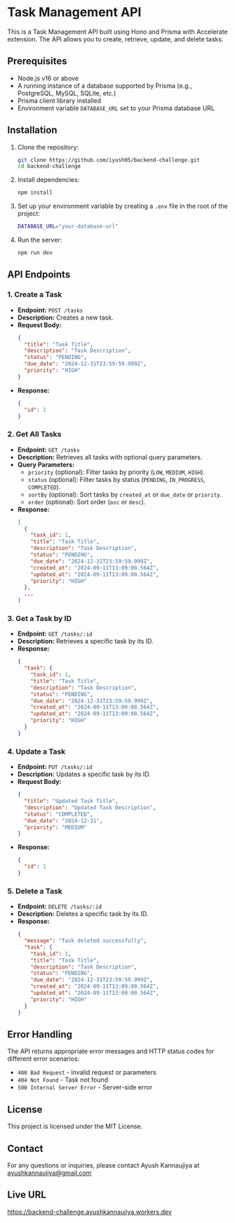 

# Task Management API

This is a Task Management API built using Hono and Prisma with Accelerate extension. The API allows you to create, retrieve, update, and delete tasks.

## Prerequisites

- Node.js v16 or above
- A running instance of a database supported by Prisma (e.g., PostgreSQL, MySQL, SQLite, etc.)
- Prisma client library installed
- Environment variable `DATABASE_URL` set to your Prisma database URL

## Installation

1. Clone the repository:

    ```bash
    git clone https://github.com/iyush05/backend-challenge.git
    cd backend-challenge
    ```

2. Install dependencies:

    ```bash
    npm install
    ```

3. Set up your environment variable by creating a `.env` file in the root of the project:

    ```bash
    DATABASE_URL="your-database-url"
    ```

4. Run the server:

    ```bash
    npm run dev
    ```

## API Endpoints

### 1. Create a Task

- **Endpoint:** `POST /tasks`
- **Description:** Creates a new task.
- **Request Body:**
  ```json
  {
    "title": "Task Title",
    "description": "Task Description",
    "status": "PENDING",
    "due_date": "2024-12-31T23:59:59.999Z",
    "priority": "HIGH"
  }
  ```
- **Response:**
  ```json
  {
    "id": 1
  }
  ```

### 2. Get All Tasks

- **Endpoint:** `GET /tasks`
- **Description:** Retrieves all tasks with optional query parameters.
- **Query Parameters:**
  - `priority` (optional): Filter tasks by priority (`LOW`, `MEDIUM`, `HIGH`).
  - `status` (optional): Filter tasks by status (`PENDING`, `IN_PROGRESS`, `COMPLETED`).
  - `sortBy` (optional): Sort tasks by `created_at` or `due_date` or `priority`.
  - `order` (optional): Sort order (`asc` or `desc`).
- **Response:**
  ```json
  [
    {
      "task_id": 1,
      "title": "Task Title",
      "description": "Task Description",
      "status": "PENDING",
      "due_date": "2024-12-31T23:59:59.999Z",
      "created_at": "2024-09-11T13:09:00.564Z",
      "updated_at": "2024-09-11T13:09:00.564Z",
      "priority": "HIGH"
    },
    ...
  ]
  ```

### 3. Get a Task by ID

- **Endpoint:** `GET /tasks/:id`
- **Description:** Retrieves a specific task by its ID.
- **Response:**
  ```json
  {
    "task": {
      "task_id": 1,
      "title": "Task Title",
      "description": "Task Description",
      "status": "PENDING",
      "due_date": "2024-12-31T23:59:59.999Z",
      "created_at": "2024-09-11T13:09:00.564Z",
      "updated_at": "2024-09-11T13:09:00.564Z",
      "priority": "HIGH"
    }
  }
  ```

### 4. Update a Task

- **Endpoint:** `PUT /tasks/:id`
- **Description:** Updates a specific task by its ID.
- **Request Body:**
  ```json
  {
    "title": "Updated Task Title",
    "description": "Updated Task Description",
    "status": "COMPLETED",
    "due_date": "2024-12-31",
    "priority": "MEDIUM"
  }
  ```
- **Response:**
  ```json
  {
    "id": 1
  }
  ```

### 5. Delete a Task

- **Endpoint:** `DELETE /tasks/:id`
- **Description:** Deletes a specific task by its ID.
- **Response:**
  ```json
  {
    "message": "Task deleted successfully",
    "task": {
      "task_id": 1,
      "title": "Task Title",
      "description": "Task Description",
      "status": "PENDING",
      "due_date": "2024-12-31T23:59:59.999Z",
      "created_at": "2024-09-11T13:09:00.564Z",
      "updated_at": "2024-09-11T13:09:00.564Z",
      "priority": "HIGH"
    }
  }
  ```

## Error Handling

The API returns appropriate error messages and HTTP status codes for different error scenarios:

- `400 Bad Request` - Invalid request or parameters
- `404 Not Found` - Task not found
- `500 Internal Server Error` - Server-side error

## License

This project is licensed under the MIT License.

## Contact

For any questions or inquiries, please contact Ayush Kannaujiya at ayushkannaujiya@gmail.com

## Live URL

https://backend-challenge.ayushkannaujiya.workers.dev
